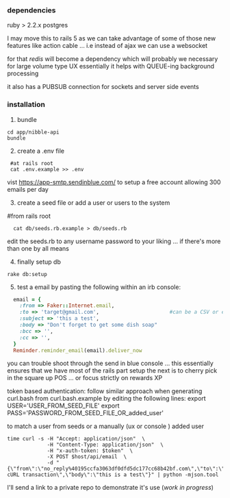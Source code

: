 ### dependencies

ruby > 2.2.x
postgres

I may move this to rails 5 as we can take advantage of some of those
new features like action cable ... i.e instead of ajax we can use a websocket

for that _redis_ will become a dependency which 
will probably we necessary for large volume type UX
essentially it helps with QUEUE-ing background processing

it also has a PUBSUB connection for sockets and server side events


### installation
1. bundle 

```
cd app/nibble-api 
bundle 
```

2. create a .env file

```
 #at rails root 
 cat .env.example >> .env 
```

vist https://app-smtp.sendinblue.com/ to setup a free account allowing 300 emails per day 


3. create a seed file or add a user or users to the system

 #from rails root

``` 
  cat db/seeds.rb.example > db/seeds.rb
```
edit the seeds.rb to any username password to your liking ... if there's more than one by all means

4. finally setup db

```
rake db:setup
```

5. test a email by pasting the following within an irb console:

```ruby
  email = {
    :from => Faker::Internet.email,                                               
    :to => 'target@gmail.com',                       #can be a CSV or emails
    :subject => 'this a test',                                                    
    :body => "Don't forget to get some dish soap"                                 
    :bcc => '',                                                                   
    :cc => '',                                                                    
  }
  Reminder.reminder_email(email).deliver_now
```

you can trouble shoot through the send in blue console ... this essentially ensures that we have most of the rails part setup
the next is to cherry pick in the square up POS ... or focus strictly on rewards XP

token based authentication:
follow similar approach when generating curl.bash from curl.bash.example by editing the following lines:
export USER='USER_FROM_SEED_FILE'
export PASS='PASSWORD_FROM_SEED_FILE_OR_added_user'

to match a user from seeds or a manually (ux or console ) added user

```curl
time curl -s -H "Accept: application/json"  \
             -H "Content-Type: application/json"  \
             -H "x-auth-token: $token"  \
             -X POST $host/api/email  \
             -d "{\"from\":\"no_reply%40195ccfa3063df0dfd5dc177cc68b42bf.com\",\"to\":\"$to\",\"cc\":\"\",\"bcc\":\"\",\"subject\":\"testing cURL transaction\",\"body\":\"this is a test\"}" | python -mjson.tool
```


I'll send a link to a private repo to demonstrate it's use (_work in progress_)

